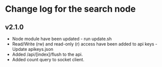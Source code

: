 # Change log for the search node

## v2.1.0

* Node module have been updated - run update.sh
* Read/Write (rw) and read-only (r) access have been added to api keys - Update apikeys.json
* Added /api/[index]/flush to the api.
* Added count query to socket client.
